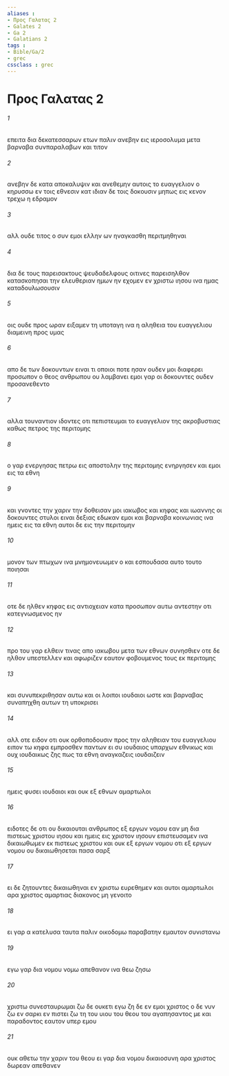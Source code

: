 ```yaml
---
aliases : 
- Προς Γαλατας 2
- Galates 2
- Ga 2
- Galatians 2
tags : 
- Bible/Ga/2
- grec
cssclass : grec
---
```


# Προς Γαλατας 2

###### 1
επειτα δια δεκατεσσαρων ετων παλιν ανεβην εις ιεροσολυμα μετα βαρναβα συνπαραλαβων και τιτον
###### 2
ανεβην δε κατα αποκαλυψιν και ανεθεμην αυτοις το ευαγγελιον ο κηρυσσω εν τοις εθνεσιν κατ ιδιαν δε τοις δοκουσιν μηπως εις κενον τρεχω η εδραμον
###### 3
αλλ ουδε τιτος ο συν εμοι ελλην ων ηναγκασθη περιτμηθηναι
###### 4
δια δε τους παρεισακτους ψευδαδελφους οιτινες παρεισηλθον κατασκοπησαι την ελευθεριαν ημων ην εχομεν εν χριστω ιησου ινα ημας καταδουλωσουσιν
###### 5
οις ουδε προς ωραν ειξαμεν τη υποταγη ινα η αληθεια του ευαγγελιου διαμεινη προς υμας
###### 6
απο δε των δοκουντων ειναι τι οποιοι ποτε ησαν ουδεν μοι διαφερει προσωπον ο θεος ανθρωπου ου λαμβανει εμοι γαρ οι δοκουντες ουδεν προσανεθεντο
###### 7
αλλα τουναντιον ιδοντες οτι πεπιστευμαι το ευαγγελιον της ακροβυστιας καθως πετρος της περιτομης
###### 8
ο γαρ ενεργησας πετρω εις αποστολην της περιτομης ενηργησεν και εμοι εις τα εθνη
###### 9
και γνοντες την χαριν την δοθεισαν μοι ιακωβος και κηφας και ιωαννης οι δοκουντες στυλοι ειναι δεξιας εδωκαν εμοι και βαρναβα κοινωνιας ινα ημεις εις τα εθνη αυτοι δε εις την περιτομην
###### 10
μονον των πτωχων ινα μνημονευωμεν ο και εσπουδασα αυτο τουτο ποιησαι
###### 11
οτε δε ηλθεν κηφας εις αντιοχειαν κατα προσωπον αυτω αντεστην οτι κατεγνωσμενος ην
###### 12
προ του γαρ ελθειν τινας απο ιακωβου μετα των εθνων συνησθιεν οτε δε ηλθον υπεστελλεν και αφωριζεν εαυτον φοβουμενος τους εκ περιτομης
###### 13
και συνυπεκριθησαν αυτω και οι λοιποι ιουδαιοι ωστε και βαρναβας συναπηχθη αυτων τη υποκρισει
###### 14
αλλ οτε ειδον οτι ουκ ορθοποδουσιν προς την αληθειαν του ευαγγελιου ειπον τω κηφα εμπροσθεν παντων ει συ ιουδαιος υπαρχων εθνικως και ουχ ιουδαικως ζης πως τα εθνη αναγκαζεις ιουδαιζειν
###### 15
ημεις φυσει ιουδαιοι και ουκ εξ εθνων αμαρτωλοι
###### 16
ειδοτες δε οτι ου δικαιουται ανθρωπος εξ εργων νομου εαν μη δια πιστεως χριστου ιησου και ημεις εις χριστον ιησουν επιστευσαμεν ινα δικαιωθωμεν εκ πιστεως χριστου και ουκ εξ εργων νομου οτι εξ εργων νομου ου δικαιωθησεται πασα σαρξ
###### 17
ει δε ζητουντες δικαιωθηναι εν χριστω ευρεθημεν και αυτοι αμαρτωλοι αρα χριστος αμαρτιας διακονος μη γενοιτο
###### 18
ει γαρ α κατελυσα ταυτα παλιν οικοδομω παραβατην εμαυτον συνιστανω
###### 19
εγω γαρ δια νομου νομω απεθανον ινα θεω ζησω
###### 20
χριστω συνεσταυρωμαι ζω δε ουκετι εγω ζη δε εν εμοι χριστος ο δε νυν ζω εν σαρκι εν πιστει ζω τη του υιου του θεου του αγαπησαντος με και παραδοντος εαυτον υπερ εμου
###### 21
ουκ αθετω την χαριν του θεου ει γαρ δια νομου δικαιοσυνη αρα χριστος δωρεαν απεθανεν
